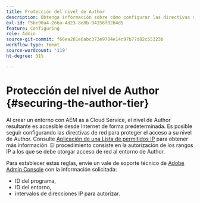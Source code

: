 ```yaml
---
title: Protección del nivel de Author
description: Obtenga información sobre cómo configurar las directivas de red para proteger el acceso a su nivel de Author.
exl-id: f5be90a4-266a-4d23-8e8b-94156f0264d5
feature: Configuring
role: Admin
source-git-commit: f66ea281e6abc373e9704e14c97b77d82c55323b
workflow-type: tm+mt
source-wordcount: '119'
ht-degree: 31%

---
```


# Protección del nivel de Author {#securing-the-author-tier}

Al crear un entorno con AEM as a Cloud Service, el nivel de Author resultante es accesible desde Internet de forma predeterminada. Es posible seguir configurando las directivas de red para proteger el acceso a su nivel de Author. Consulte [Aplicación de una Lista de permitidos IP](https://experienceleague.adobe.com/docs/experience-manager-cloud-service/content/implementing/using-cloud-manager/ip-allow-lists/apply-allow-list.html?lang=es) para obtener más información. El procedimiento consiste en la autorización de los rangos IP a los que se debe otorgar acceso de red al entorno de Author.

Para establecer estas reglas, envíe un vale de soporte técnico de [Adobe Admin Console](https://adminconsole.adobe.com/) con la información solicitada:

* ID del programa,
* ID del entorno,
* intervalos de direcciones IP para autorizar.

